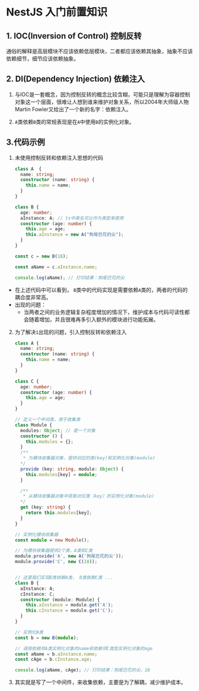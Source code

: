 # NestJS 入门前置知识

## 1. IOC(Inversion of Control) 控制反转

通俗的解释是高层模块不应该依赖低层模块，二者都应该依赖其抽象，抽象不应该依赖细节，细节应该依赖抽象。

## 2. DI(Dependency Injection) 依赖注入

1. 与IOC是一套概念，因为控制反转的概念比较含糊，可能只是理解为容器控制对象这一个层面，很难让人想到谁来维护对象关系，所以2004年大师级人物Martin Fowler又给出了一个新的名字：依赖注入。 

2. `A`类依赖`B`类的常规表现是在`A`中使用`B`的实例化对象。

## 3.代码示例

1. 未使用控制反转和依赖注入思想的代码

    ```typescript
    class A  {
      name: string;
      constructor (name: string) {
        this.name = name;
      }
    }

    class B {
      age: number;
      aInstance: A; // ts中类名可以作为类型来使用
      constructor (age: number) {
        this.age = age;
        this.aInstance = new A("狗尾巴花的尖");
      }
    }

    const c = new B(18);

    const aName = c.aInstance.name;

    console.log(aName); // 打印结果：狗尾巴花的尖

    ```

  - 在上述代码中可以看到， `B`类中的代码实现是需要依赖`A`类的，两者的代码的耦合度非常高。
  - 出现的问题：
    - 当两者之间的业务逻辑复杂程度增加的情况下，维护成本与代码可读性都会随着增加，并且很难再多引入额外的模块进行功能拓展。



2. 为了解决`1`出现的问题，引入控制反转和依赖注入

    ```typescript
    class A {
      name: string;
      constructor (name: string) {
        this.name = name;
      }
    }

    class C {
      age: number;
      constructor (age: number) {
        this.age = age;
      }
    }

    // 定义一个中间类，用于收集类
    class Module {
      modules: Object; // 是一个对象
      constructor () {
        this.modules = {};
      }
      /**
       * 为模块收集器对象，提供对应的类(key)和实例化对象(module)
      */
      provide (key: string, module: Object) {
        this.modules[key] = module;
      }

      /**
       * 从模块收集器对象中获取对应类（key）的实例化对象(module)
      */
      get (key: string) {
        return this.modules[key];
      }
    }

    // 实例化模块收集器
    const module = new Module();

    // 为模块收集器提供2个类，A类和C类
    module.provide('A', new A('狗尾巴花的尖'));
    module.provide('C', new C(18));


    // 这里我们实现B类依赖A类， B类依赖C类 ...
    class B {
      aInstance: A;
      cInstance: C;
      constructor (module: Module) {
        this.aInstance = module.get('A');
        this.cInstance = module.get('C');
      }
    }

    // 实例化B类
    const b = new B(module);

    // 调用依赖项A类实例化对象的name和依赖项C类型实例化对象的age
    const aName = b.aInstance.name;
    const cAge = b.cInstance.age;

    console.log(aName, cAge); // 打印结果：狗尾巴花的尖，18

    ```

3. 其实就是写了一个中间件，来收集依赖，主要是为了解耦，减少维护成本。